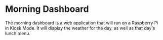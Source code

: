 # Morning Dashboard

The morning dashboard is a web application that will run on a Raspberry Pi in Kiosk Mode. It will display the weather for the day, as well as that day's lunch menu.
